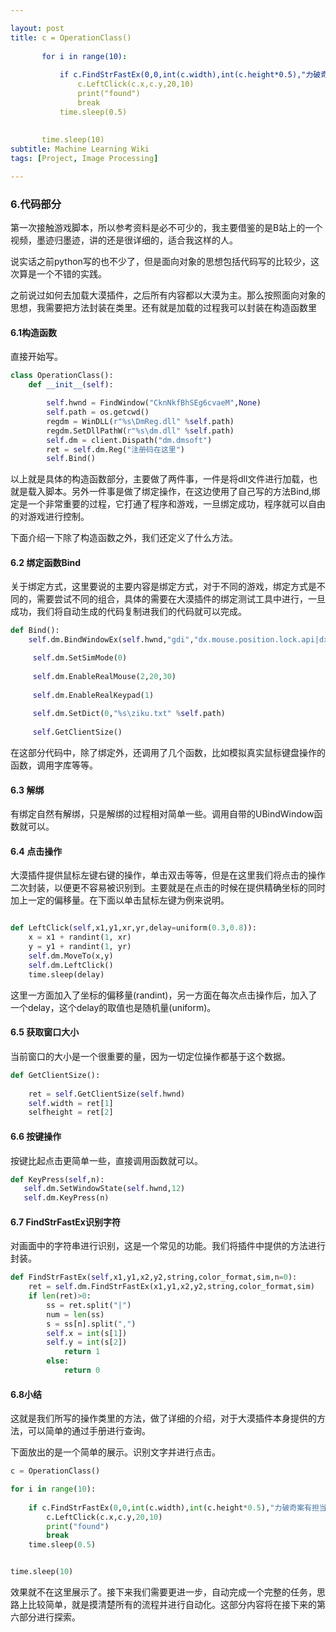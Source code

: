 ```yaml
---

layout: post
title: c = OperationClass()
       
       for i in range(10):
           
           if c.FindStrFastEx(0,0,int(c.width),int(c.height*0.5),"力破奇案有担当","ffffff-111111",0.9):
               c.LeftClick(c.x,c.y,20,10)
               print("found")
               break
           time.sleep(0.5)
       
       
       time.sleep(10)
subtitle: Machine Learning Wiki
tags: [Project, Image Processing]

---
```


### 6.代码部分

第一次接触游戏脚本，所以参考资料是必不可少的，我主要借鉴的是B站上的一个视频，墨迹归墨迹，讲的还是很详细的，适合我这样的人。

说实话之前python写的也不少了，但是面向对象的思想包括代码写的比较少，这次算是一个不错的实践。

之前说过如何去加载大漠插件，之后所有内容都以大漠为主。那么按照面向对象的思想，我需要把方法封装在类里。还有就是加载的过程我可以封装在构造函数里

#### 6.1构造函数

直接开始写。

```python
class OperationClass():
    def __init__(self):

        self.hwnd = FindWindow("CknNkfBhSEg6cvaeM",None)        
        self.path = os.getcwd()
        regdm = WinDLL(r"%s\DmReg.dll" %self.path)
        regdm.SetDllPathW(r"%s\dm.dll" %self.path)
        self.dm = client.Dispath("dm.dmsoft")
        ret = self.dm.Reg("注册码在这里")
        self.Bind()
```
以上就是具体的构造函数部分，主要做了两件事，一件是将dll文件进行加载，也就是载入脚本。另外一件事是做了绑定操作，在这边使用了自己写的方法Bind,绑定是一个非常重要的过程，它打通了程序和游戏，一旦绑定成功，程序就可以自由的对游戏进行控制。

下面介绍一下除了构造函数之外，我们还定义了什么方法。

#### 6.2 绑定函数Bind

关于绑定方式，这里要说的主要内容是绑定方式，对于不同的游戏，绑定方式是不同的，需要尝试不同的组合，具体的需要在大漠插件的绑定测试工具中进行，一旦成功，我们将自动生成的代码复制进我们的代码就可以完成。
```python
def Bind():
    self.dm.BindWindowEx(self.hwnd,"gdi","dx.mouse.position.lock.api|dx.mouse.position.lock.message|dx.mouse.clip.lock.api|dx.mouse.input.lock.api|dx.mouse.state.api|dx.mouse.api|dx.mouse.cursor","dx.keypad.input.lock.api|dx.keypad.state.api|dx.keypad.api","",2)

     self.dm.SetSimMode(0)
        
     self.dm.EnableRealMouse(2,20,30)
        
     self.dm.EnableRealKeypad(1)
    
     self.dm.SetDict(0,"%s\ziku.txt" %self.path)
    
     self.GetClientSize()
```
在这部分代码中，除了绑定外，还调用了几个函数，比如模拟真实鼠标键盘操作的函数，调用字库等等。

#### 6.3 解绑

有绑定自然有解绑，只是解绑的过程相对简单一些。调用自带的UBindWindow函数就可以。

#### 6.4 点击操作

大漠插件提供鼠标左键右键的操作，单击双击等等，但是在这里我们将点击的操作二次封装，以便更不容易被识别到。主要就是在点击的时候在提供精确坐标的同时加上一定的偏移量。在下面以单击鼠标左键为例来说明。

```python

def LeftClick(self,x1,y1,xr,yr,delay=uniform(0.3,0.8)):
    x = x1 + randint(1, xr)
    y = y1 + randint(1, yr)
    self.dm.MoveTo(x,y)        
    self.dm.LeftClick()        
    time.sleep(delay) 
```

这里一方面加入了坐标的偏移量(randint)，另一方面在每次点击操作后，加入了一个delay，这个delay的取值也是随机量(uniform)。

#### 6.5 获取窗口大小

当前窗口的大小是一个很重要的量，因为一切定位操作都基于这个数据。

```python
def GetClientSize():
    
    ret = self.GetClientSize(self.hwnd)
    self.width = ret[1]
    selfheight = ret[2]
```
#### 6.6 按键操作

 按键比起点击更简单一些，直接调用函数就可以。
 ```python
def KeyPress(self,n):
    self.dm.SetWindowState(self.hwnd,12)
    self.dm.KeyPress(n)
```

#### 6.7 FindStrFastEx识别字符

对画面中的字符串进行识别，这是一个常见的功能。我们将插件中提供的方法进行封装。
```python
def FindStrFastEx(self,x1,y1,x2,y2,string,color_format,sim,n=0):
    ret = self.dm.FindStrFastEx(x1,y1,x2,y2,string,color_format,sim)
    if len(ret)>0:
        ss = ret.split("|")
        num = len(ss)
        s = ss[n].split(",")
        self.x = int(s[1])
        self.y = int(s[2])
            return 1
        else:
            return 0
```

#### 6.8小结

这就是我们所写的操作类里的方法，做了详细的介绍，对于大漠插件本身提供的方法，可以简单的通过手册进行查询。

下面放出的是一个简单的展示。识别文字并进行点击。

```python
c = OperationClass()

for i in range(10):
    
    if c.FindStrFastEx(0,0,int(c.width),int(c.height*0.5),"力破奇案有担当","ffffff-111111",0.9):
        c.LeftClick(c.x,c.y,20,10)
        print("found")
        break
    time.sleep(0.5)


time.sleep(10)
```

效果就不在这里展示了。接下来我们需要更进一步，自动完成一个完整的任务，思路上比较简单，就是摸清楚所有的流程并进行自动化。这部分内容将在接下来的第六部分进行探索。


